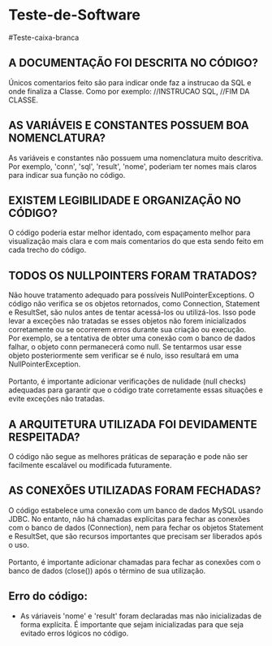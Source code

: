# Teste-de-Software
#Teste-caixa-branca
<H2>A DOCUMENTAÇÃO FOI DESCRITA NO CÓDIGO?</H2>

<p>Únicos comentarios feito são para indicar onde faz a instrucao da SQL  e onde finaliza a Classe. Como por exemplo: //INSTRUCAO SQL, //FIM DA CLASSE. </p>

<H2>AS VARIÁVEIS E CONSTANTES POSSUEM BOA NOMENCLATURA?</H2>
<P>As variáveis e constantes não possuem uma nomenclatura muito descritiva. Por exemplo, 'conn', 'sql', 'result', 'nome', poderiam ter nomes mais claros para indicar sua função no código.</P>

<h2>EXISTEM LEGIBILIDADE E ORGANIZAÇÃO NO CÓDIGO?</h2>
<p>O código poderia estar melhor identado, com espaçamento melhor para visualização mais clara e com mais comentarios do que esta sendo feito em cada trecho do código.</p>

<h2>TODOS OS NULLPOINTERS FORAM TRATADOS?</h2>
<p>Não houve tratamento adequado para possíveis NullPointerExceptions. O código não verifica se os objetos retornados, como Connection, Statement e ResultSet, são nulos antes de tentar acessá-los ou utilizá-los. Isso pode levar a exceções não tratadas se esses objetos não forem inicializados corretamente ou se ocorrerem erros durante sua criação ou execução.<br>
Por exemplo, se a tentativa de obter uma conexão com o banco de dados falhar, o objeto conn permanecerá como null. Se tentarmos usar esse objeto posteriormente sem verificar se é nulo, isso resultará em uma NullPointerException.<br><br>
Portanto, é importante adicionar verificações de nulidade (null checks) adequadas para garantir que o código trate corretamente essas situações e evite exceções não tratadas.</p>

<h2>A ARQUITETURA UTILIZADA FOI DEVIDAMENTE RESPEITADA?</h2>
<p>O código não segue as melhores práticas de separação e pode não ser facilmente escalável ou modificada futuramente.</p>

<h2>AS CONEXÕES UTILIZADAS FORAM FECHADAS?</h2>
<p>O código estabelece uma conexão com um banco de dados MySQL usando JDBC. No entanto, não há chamadas explícitas para fechar as conexões com o banco de dados (Connection), nem para fechar os objetos Statement e ResultSet, que são recursos importantes que precisam ser liberados após o uso.<br><br>
Portanto, é importante adicionar chamadas para fechar as conexões com o banco de dados (close()) após o término de sua utilização.</p>

<h2>Erro do código:</h2>
<ul>
  <li>As váriaveis 'nome' e 'result' foram declaradas mas não inicializadas de forma explícita. É importante que sejam inicializadas para que seja evitado erros lógicos no código. </li>
</ul>


